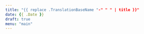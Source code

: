 ```yaml
---
title: "{{ replace .TranslationBaseName "-" " " | title }}"
date: {{ .Date }}
draft: true
menu: "main"
---
```


